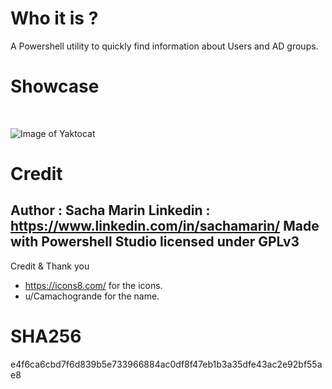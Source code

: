 # Who it is ?
A Powershell utility to quickly find information about Users and AD groups.
# Showcase
<br>

![Image of Yaktocat](https://github.com/fpsacha/who_it_is/blob/main/WhoItis.png)
<br>

# Credit
Author : Sacha Marin
Linkedin : https://www.linkedin.com/in/sachamarin/
Made with Powershell Studio
licensed under GPLv3
-------------------------
Credit & Thank you
- https://icons8.com/ for the icons.
- u/Camachogrande for the name.
# SHA256
e4f6ca6cbd7f6d839b5e733966884ac0df8f47eb1b3a35dfe43ac2e92bf55ae8
